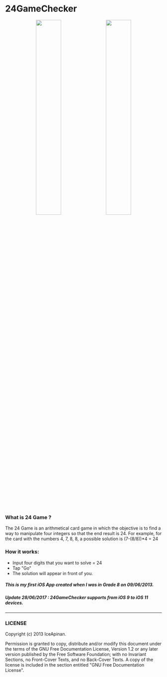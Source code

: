 # 24GameChecker

<div align="center"> <img src="http://i.imgur.com/vGHeStQ.png" width="40%" hspace="10">
<img src="http://i.imgur.com/898g6Lx.png" width="40%" hspace="10"></div>

### What is 24 Game ?
The 24 Game is an arithmetical card game in which the objective is to find a way to manipulate four integers
so that the end result is 24. For example, for the card with the numbers 4, 7, 8, 8, a possible solution is (7-(8/8))*4 = 24

### How it works:
- Input four digits that you want to solve = 24
- Tap "Go"
- The solution will appear in front of you.

##### This is my first iOS App created when I was in Grade 8 on 09/06/2013.
##### Update 28/06/2017 : 24GameChecker supports from iOS 9 to iOS 11 devices.

___
### LICENSE

Copyright (c) 2013 IceApinan.

Permission is granted to copy, distribute and/or modify this document under the terms of the GNU Free Documentation License, Version 1.2 or any later version published by the Free Software Foundation; with no Invariant Sections, no Front-Cover Texts, and no Back-Cover Texts. A copy of the license is included in the section entitled "GNU Free Documentation License".


